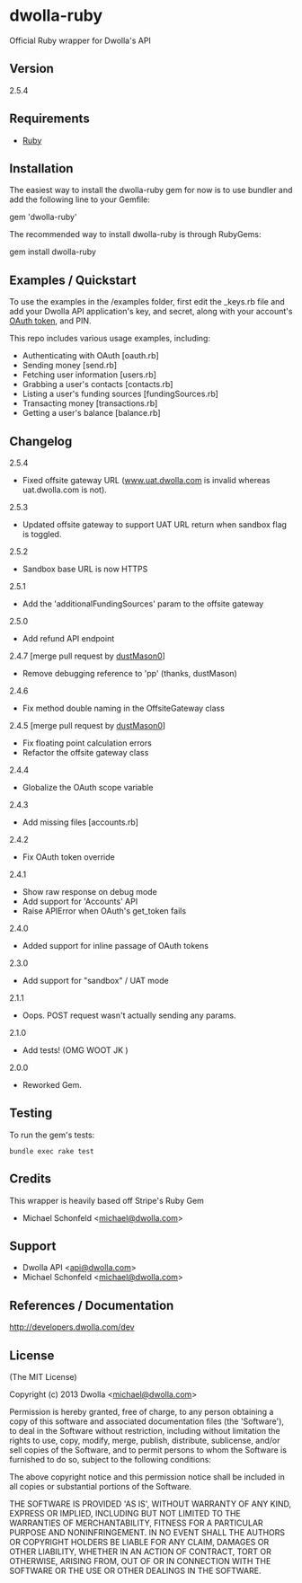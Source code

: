 # dwolla-ruby
Official Ruby wrapper for Dwolla's API

## Version
2.5.4

## Requirements
- [Ruby](http://www.ruby-lang.org/)

## Installation
The easiest way to install the dwolla-ruby gem for now is to use bundler and add the following line to your Gemfile:

  gem 'dwolla-ruby'

The recommended way to install dwolla-ruby is through RubyGems:

  gem install dwolla-ruby

## Examples / Quickstart

To use the examples in the /examples folder, first edit the _keys.rb file and add your Dwolla API application's key, and secret, along with your account's [OAuth token](https://developers.dwolla.com/dev/token), and PIN.

This repo includes various usage examples, including:

* Authenticating with OAuth [oauth.rb]
* Sending money [send.rb]
* Fetching user information [users.rb]
* Grabbing a user's contacts [contacts.rb]
* Listing a user's funding sources [fundingSources.rb]
* Transacting money [transactions.rb]
* Getting a user's balance [balance.rb]

## Changelog

2.5.4

* Fixed offsite gateway URL (www.uat.dwolla.com is invalid whereas uat.dwolla.com is not).

2.5.3

* Updated offsite gateway to support UAT URL return when sandbox flag is toggled. 

2.5.2

* Sandbox base URL is now HTTPS

2.5.1

* Add the 'additionalFundingSources' param to the offsite gateway

2.5.0

* Add refund API endpoint

2.4.7 [merge pull request by [dustMason0](https://github.com/dustMason)]

* Remove debugging reference to 'pp' (thanks, dustMason)

2.4.6

* Fix method double naming in the OffsiteGateway class

2.4.5 [merge pull request by [dustMason0](https://github.com/dustMason)]

* Fix floating point calculation errors
* Refactor the offsite gateway class

2.4.4

* Globalize the OAuth scope variable

2.4.3

* Add missing files [accounts.rb]

2.4.2

* Fix OAuth token override

2.4.1

* Show raw response on debug mode
* Add support for 'Accounts' API
* Raise APIError when OAuth's get_token fails

2.4.0

* Added support for inline passage of OAuth tokens

2.3.0

* Add support for "sandbox" / UAT mode

2.1.1

* Oops. POST request wasn't actually sending any params.

2.1.0

* Add tests! (OMG WOOT JK </LOL>)

2.0.0

* Reworked Gem.

## Testing

To run the gem's tests:

	bundle exec rake test

## Credits

This wrapper is heavily based off Stripe's Ruby Gem

- Michael Schonfeld &lt;michael@dwolla.com&gt;

## Support

- Dwolla API &lt;api@dwolla.com&gt;
- Michael Schonfeld &lt;michael@dwolla.com&gt;

## References / Documentation

http://developers.dwolla.com/dev

## License

(The MIT License)

Copyright (c) 2013 Dwolla &lt;michael@dwolla.com&gt;

Permission is hereby granted, free of charge, to any person obtaining
a copy of this software and associated documentation files (the
'Software'), to deal in the Software without restriction, including
without limitation the rights to use, copy, modify, merge, publish,
distribute, sublicense, and/or sell copies of the Software, and to
permit persons to whom the Software is furnished to do so, subject to
the following conditions:

The above copyright notice and this permission notice shall be
included in all copies or substantial portions of the Software.

THE SOFTWARE IS PROVIDED 'AS IS', WITHOUT WARRANTY OF ANY KIND,
EXPRESS OR IMPLIED, INCLUDING BUT NOT LIMITED TO THE WARRANTIES OF
MERCHANTABILITY, FITNESS FOR A PARTICULAR PURPOSE AND NONINFRINGEMENT.
IN NO EVENT SHALL THE AUTHORS OR COPYRIGHT HOLDERS BE LIABLE FOR ANY
CLAIM, DAMAGES OR OTHER LIABILITY, WHETHER IN AN ACTION OF CONTRACT,
TORT OR OTHERWISE, ARISING FROM, OUT OF OR IN CONNECTION WITH THE
SOFTWARE OR THE USE OR OTHER DEALINGS IN THE SOFTWARE.
